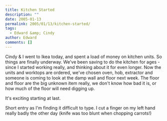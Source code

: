 ```yaml
---
title: Kitchen Started
description: ""
date: 2005-01-13
permalink: 2005/01/13/kitchen-started/
tags:
  - Edward &amp; Cindy
author: Edward
comments: []
---
```


Cindy & I went to Ikea today, and spent a load of money on kitchen
units. So things are finally underway. We\'ve been saving to do the
kitchen for ages - since I started working really, and thinking about it
for even longer. Now the units and worktops are ordered, we\'ve chosen
oven, hob, extractor and someone is coming to look at the damp wall and
floor next week. The floor and floor are the big unknown item really, we
don\'t know how bad it is, or how much of the floor will need digging
up.

It\'s exciting starting at last.

Short entry as I\'m finding it difficult to type. I cut a finger on my
left hand really badly the other day (knife was too blunt when chopping
carrots!)


